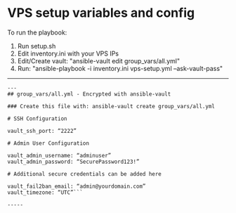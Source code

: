 # VPS setup variables and config

To run the playbook:
1. Run setup.sh
2. Edit inventory.ini with your VPS IPs
3. Edit/Create vault: "ansible-vault edit group_vars/all.yml"
4. Run: "ansible-playbook -i inventory.ini vps-setup.yml –ask-vault-pass"

-----

```
---
## group_vars/all.yml - Encrypted with ansible-vault

### Create this file with: ansible-vault create group_vars/all.yml

# SSH Configuration

vault_ssh_port: “2222”

# Admin User Configuration

vault_admin_username: “adminuser”
vault_admin_password: “SecurePassword123!”

# Additional secure credentials can be added here

vault_fail2ban_email: “admin@yourdomain.com”
vault_timezone: “UTC”```

-----
